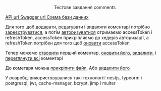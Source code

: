 <p align="center">
  Тестове завдання comments
</p>

<a href="https://comments-test-8ebr.onrender.com" target="_blank">
 API url
</a>

<a href="https://comments-test-8ebr.onrender.com/api" target="_blank">
 Swagger url
</a>

<a href="https://github.com/YaroslavOnofriichuk/comments/blob/main/db_schema.sql" target="_blank">
 Схема бази данних
</a>

<p>
Для того щоб додавати, редагувати і видаляти коментарі потрібно 
<a href="https://comments-test-8ebr.onrender.com/api#/Auth/AuthController_register" target="_blank">зареєструватися</a>,
а потім <a href="https://comments-test-8ebr.onrender.com/api#/Auth/AuthController_login" target="_blank">авторизуватися</a>
отримаємо accessToken і refreshToken, accessToken прикріпляємо до хедерів авторизації, а refreshToken потрібен для того щоб <a href="https://comments-test-8ebr.onrender.com/api#/Auth/AuthController_refresh" target="_blank">оновити</a> accessToken
</p>

<p>
Тепер можемо <a href="https://comments-test-8ebr.onrender.com/api#/Comments/CommentsController_create" target="_blank">створити</a> перший коментар, 
<a href="https://comments-test-8ebr.onrender.com/api#/Comments/CommentsController_update" target="_blank">оновити його</a>,
<a href="https://comments-test-8ebr.onrender.com/api#/Comments/CommentsController_remove" target="_blank">видалити</a>,
і <a href="https://comments-test-8ebr.onrender.com/api#/Comments/CommentsController_findAll" target="_blank">переглянути всі</a> коментарі
</p>

<p>
До кометаря можна <a href="https://comments-test-8ebr.onrender.com/api#/Auth/AuthController_register" target="_blank">прикріпити файл</a>,
Або <a href="https://comments-test-8ebr.onrender.com/api#/Comment%20files/CommentFilesController_remove" target="_blank">видалити його</a>
</p>

<p>
У розробці використовувалися такі технології: nestjs, typeorm і postgresql, 
jwt, cache-manager, bcrypt, jimp і multer
</p>
